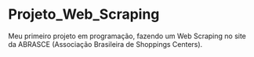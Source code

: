 # Projeto_Web_Scraping
 Meu primeiro projeto em programação, fazendo um Web Scraping no site da ABRASCE (Associação Brasileira de Shoppings Centers).
